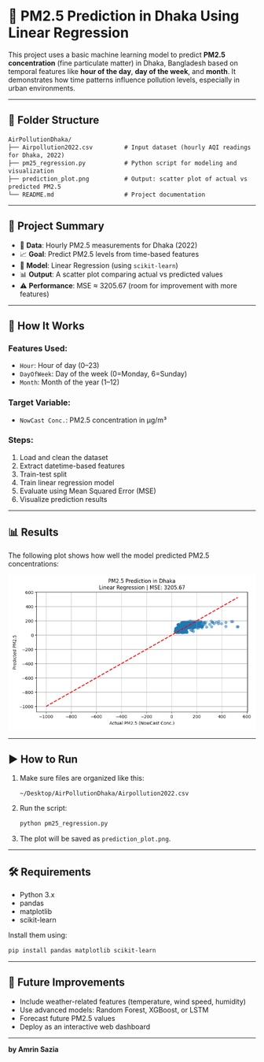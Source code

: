 
# 🔬 PM2.5 Prediction in Dhaka Using Linear Regression

This project uses a basic machine learning model to predict **PM2.5 concentration** (fine particulate matter) in Dhaka, Bangladesh based on temporal features like **hour of the day**, **day of the week**, and **month**. It demonstrates how time patterns influence pollution levels, especially in urban environments.

---

## 📁 Folder Structure

```
AirPollutionDhaka/
├── Airpollution2022.csv         # Input dataset (hourly AQI readings for Dhaka, 2022)
├── pm25_regression.py           # Python script for modeling and visualization
├── prediction_plot.png          # Output: scatter plot of actual vs predicted PM2.5
└── README.md                    # Project documentation
```

---

## 📌 Project Summary

- 📅 **Data**: Hourly PM2.5 measurements for Dhaka (2022)
- 📈 **Goal**: Predict PM2.5 levels from time-based features
- 🤖 **Model**: Linear Regression (using `scikit-learn`)
- 📊 **Output**: A scatter plot comparing actual vs predicted values
- ⚠️ **Performance**: MSE ≈ 3205.67 (room for improvement with more features)

---

## 🔧 How It Works

### Features Used:
- `Hour`: Hour of day (0–23)
- `DayOfWeek`: Day of the week (0=Monday, 6=Sunday)
- `Month`: Month of the year (1–12)

### Target Variable:
- `NowCast Conc.`: PM2.5 concentration in µg/m³

### Steps:
1. Load and clean the dataset
2. Extract datetime-based features
3. Train-test split
4. Train linear regression model
5. Evaluate using Mean Squared Error (MSE)
6. Visualize prediction results

---

## 📊 Results

The following plot shows how well the model predicted PM2.5 concentrations:

![PM2.5 Prediction Scatter Plot](prediction_plot.png)

---

## ▶️ How to Run

1. Make sure files are organized like this:
   ```
   ~/Desktop/AirPollutionDhaka/Airpollution2022.csv
   ```

2. Run the script:
   ```bash
   python pm25_regression.py
   ```

3. The plot will be saved as `prediction_plot.png`.

---

## 🛠️ Requirements

- Python 3.x
- pandas
- matplotlib
- scikit-learn

Install them using:

```bash
pip install pandas matplotlib scikit-learn
```

---

## 🧠 Future Improvements

- Include weather-related features (temperature, wind speed, humidity)
- Use advanced models: Random Forest, XGBoost, or LSTM
- Forecast future PM2.5 values
- Deploy as an interactive web dashboard

---

**by Amrin Sazia**  





